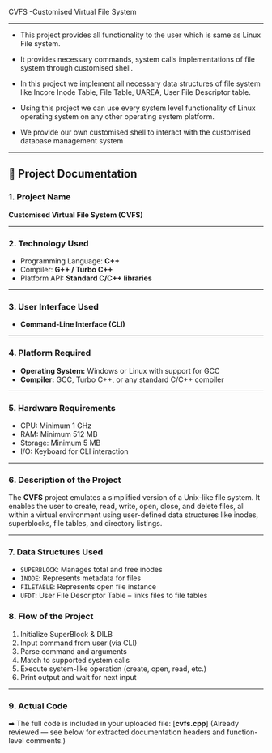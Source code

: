 CVFS -Customised Virtual File System

---
* This project provides all functionality to the user which is same as Linux File system. 

* It provides necessary commands, system calls implementations of file system through 
customised shell. 
* In this project we implement all necessary data structures of file system like Incore Inode 
Table, File Table, UAREA, User File Descriptor table. 
* Using this project we can use every system level functionality of Linux operating system on any 
other operating system platform. 
* We provide our own customised shell to interact with the customised database management 
system
---
## 📘 Project Documentation

### 1. **Project Name**

**Customised Virtual File System (CVFS)**

---

### 2. **Technology Used**

* Programming Language: **C++**
* Compiler: **G++ / Turbo C++**
* Platform API: **Standard C/C++ libraries**

---

### 3. **User Interface Used**

* **Command-Line Interface (CLI)**

---

### 4. **Platform Required**

* **Operating System:** Windows or Linux with support for GCC
* **Compiler:** GCC, Turbo C++, or any standard C/C++ compiler

---

### 5. **Hardware Requirements**

* CPU: Minimum 1 GHz
* RAM: Minimum 512 MB
* Storage: Minimum 5 MB
* I/O: Keyboard for CLI interaction

---

### 6. **Description of the Project**

The **CVFS** project emulates a simplified version of a Unix-like file system. It enables the user to create, read, write, open, close, and delete files, all within a virtual environment using user-defined data structures like inodes, superblocks, file tables, and directory listings.

---

### 7. **Data Structures Used**

* `SUPERBLOCK`: Manages total and free inodes
* `INODE`: Represents metadata for files
* `FILETABLE`: Represents open file instance
* `UFDT`: User File Descriptor Table – links files to file tables



### 8. **Flow of the Project**

1. Initialize SuperBlock & DILB
2. Input command from user (via CLI)
3. Parse command and arguments
4. Match to supported system calls
5. Execute system-like operation (create, open, read, etc.)
6. Print output and wait for next input

---

### 9. **Actual Code**

➡ The full code is included in your uploaded file: \[**cvfs.cpp**]
(Already reviewed — see below for extracted documentation headers and function-level comments.)

